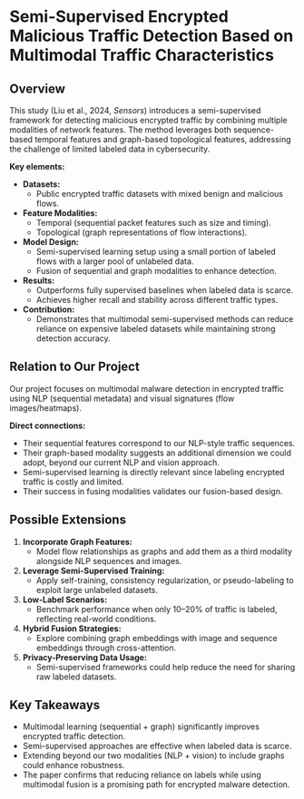 # Semi-Supervised Encrypted Malicious Traffic Detection Based on Multimodal Traffic Characteristics

## Overview
This study (Liu et al., 2024, *Sensors*) introduces a semi-supervised framework for detecting malicious encrypted traffic by combining multiple modalities of network features. The method leverages both sequence-based temporal features and graph-based topological features, addressing the challenge of limited labeled data in cybersecurity.

**Key elements:**
- **Datasets:**
  - Public encrypted traffic datasets with mixed benign and malicious flows.
- **Feature Modalities:**
  - Temporal (sequential packet features such as size and timing).
  - Topological (graph representations of flow interactions).
- **Model Design:**
  - Semi-supervised learning setup using a small portion of labeled flows with a larger pool of unlabeled data.
  - Fusion of sequential and graph modalities to enhance detection.
- **Results:**
  - Outperforms fully supervised baselines when labeled data is scarce.
  - Achieves higher recall and stability across different traffic types.
- **Contribution:**
  - Demonstrates that multimodal semi-supervised methods can reduce reliance on expensive labeled datasets while maintaining strong detection accuracy.

## Relation to Our Project
Our project focuses on multimodal malware detection in encrypted traffic using NLP (sequential metadata) and visual signatures (flow images/heatmaps).  

**Direct connections:**
- Their sequential features correspond to our NLP-style traffic sequences.
- Their graph-based modality suggests an additional dimension we could adopt, beyond our current NLP and vision approach.
- Semi-supervised learning is directly relevant since labeling encrypted traffic is costly and limited.
- Their success in fusing modalities validates our fusion-based design.

## Possible Extensions
1. **Incorporate Graph Features:**  
   - Model flow relationships as graphs and add them as a third modality alongside NLP sequences and images.  
2. **Leverage Semi-Supervised Training:**  
   - Apply self-training, consistency regularization, or pseudo-labeling to exploit large unlabeled datasets.  
3. **Low-Label Scenarios:**  
   - Benchmark performance when only 10–20% of traffic is labeled, reflecting real-world conditions.  
4. **Hybrid Fusion Strategies:**  
   - Explore combining graph embeddings with image and sequence embeddings through cross-attention.  
5. **Privacy-Preserving Data Usage:**  
   - Semi-supervised frameworks could help reduce the need for sharing raw labeled datasets.

## Key Takeaways
- Multimodal learning (sequential + graph) significantly improves encrypted traffic detection.  
- Semi-supervised approaches are effective when labeled data is scarce.  
- Extending beyond our two modalities (NLP + vision) to include graphs could enhance robustness.  
- The paper confirms that reducing reliance on labels while using multimodal fusion is a promising path for encrypted malware detection.
